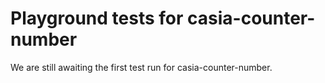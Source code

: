 # Playground tests for casia-counter-number
We are still awaiting the first test run for casia-counter-number.

